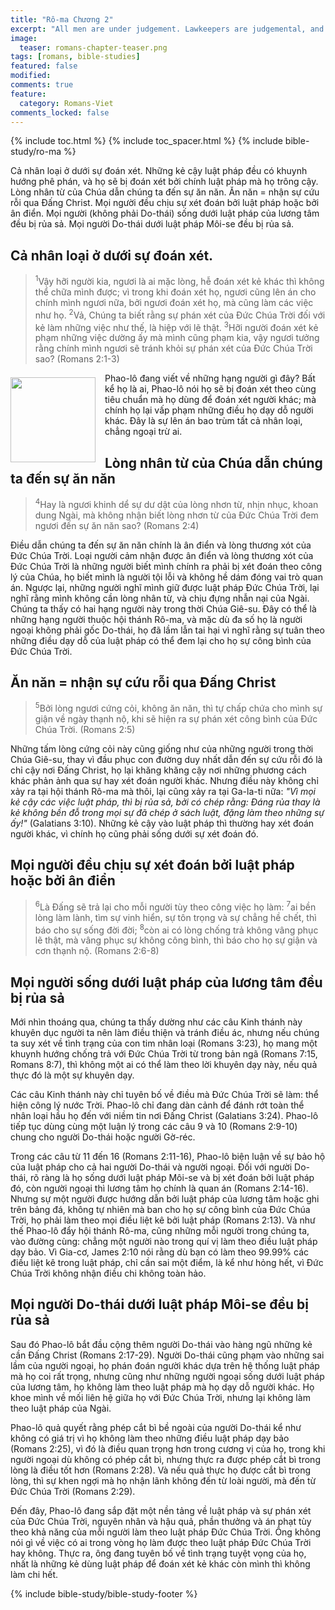 ```yaml
---
title: "Rô-ma Chương 2"
excerpt: "All men are under judgement. Lawkeepers are judgemental, and they will be judged by the very law they uphold. God's kindness that leads you to repentance. Unrepentance = not submitting to salvation through Christ. All will be judged according to the law or to grace. All Gentiles who live under the moral law in their hearts are condemned. All Jews under Mosaic Law are condemned."
image: 
  teaser: romans-chapter-teaser.png
tags: [romans, bible-studies]
featured: false
modified:
comments: true
feature:
  category: Romans-Viet
comments_locked: false
---
```


{% include toc.html %}
{% include toc_spacer.html %}
{% include bible-study/ro-ma %}

Cả nhân loại ở dưới sự đoán xét. Những kẻ cậy luật pháp đều có khuynh hướng phê phán, và họ sẽ bị đoán xét bởi chính luật pháp mà họ trông cậy. Lòng nhân từ của Chúa dẫn chúng ta đến sự ăn năn. Ăn năn = nhận sự cứu rỗi qua Đấng Christ. Mọi người đều chịu sự xét đoán bởi luật pháp hoặc bởi ân điển. Mọi người (không phải Do-thái) sống dưới luật pháp của lương tâm đều bị rủa sả. Mọi người Do-thái dưới luật pháp Môi-se đều bị rủa sả.

## Cả nhân loại ở dưới sự đoán xét.

> <sup>1</sup>Vậy hỡi người kia, ngươi là ai mặc lòng, hễ đoán xét kẻ khác thì không thể chữa mình được; vì trong khi đoán xét họ, ngươi cũng lên án cho chính mình ngươi nữa, bởi ngươi đoán xét họ, mà cũng làm các việc như họ. <sup>2</sup>Vả, Chúng ta biết rằng sự phán xét của Đức Chúa Trời đối với kẻ làm những việc như thế, là hiệp với lẽ thật. <sup>3</sup>Hỡi người đoán xét kẻ phạm những việc dường ấy mà mình cũng phạm kia, vậy ngươi tưởng rằng chính mình ngươi sẽ tránh khỏi sự phán xét của Đức Chúa Trời sao? (Romans 2:1-3)

<div>
<p>
<img alt src="{{ site.url }}/assets/images/no-condemnation.jpg" style="border: 0px none; margin: 7px 15px 0px 0px; max-width: 100%; height: 136px; padding: 0px; float: left;">
Phao-lô đang viết về những hạng người gì đây? Bất kể họ là ai, Phao-lô nói họ sẽ bị đoán xét theo cùng tiêu chuẩn mà họ dùng để đoán xét người khác; mà chính họ lại vấp phạm những điều họ dạy dỗ người khác. Đây là sự lên án bao trùm tất cả nhân loại, chẳng ngoại trừ ai.
</p>
</div>

## Lòng nhân từ của Chúa dẫn chúng ta đến sự ăn năn

> <sup>4</sup>Hay là ngươi khinh dể sự dư dật của lòng nhơn từ, nhịn nhục, khoan dung Ngài, mà không nhận biết lòng nhơn từ của Đức Chúa Trời đem ngươi đến sự ăn năn sao? (Romans 2:4)

Điều dẫn chúng ta đến sự ăn năn chính là ân điển và lòng thương xót của Đức Chúa Trời. Loại người cảm nhận được ân điển và lòng thương xót của Đức Chúa Trời là những người biết mình chính ra phải bị xét đoán theo công lý của Chúa, họ biết mình là người tội lỗi và không hề dám đóng vai trò quan án. Ngược lại, những người nghĩ mình giữ được luật pháp Đức Chúa Trời, lại nghĩ rằng mình không cần lòng nhân từ, và chịu đựng nhẫn nại của Ngài. Chúng ta thấy có hai hạng người này trong thời Chúa Giê-su. Đây có thể là những hạng người thuộc hội thánh Rô-ma, và mặc dù đa số họ là người ngoại không phải gốc Do-thái, họ đã lầm lẫn tai hại vì nghĩ rằng sự tuân theo những điều dạy dỗ của luật pháp có thể đem lại cho họ sự công bình của Đức Chúa Trời.

## Ăn năn = nhận sự cứu rỗi qua Đấng Christ

> <sup>5</sup>Bởi lòng ngươi cứng cỏi, không ăn năn, thì tự chấp chứa cho mình sự giận về ngày thạnh nộ, khi sẽ hiện ra sự phán xét công bình của Đức Chúa Trời. (Romans 2:5)

Những tấm lòng cứng cỏi này cũng giống như của những người trong thời Chúa Giê-su, thay vì đầu phục con đường duy nhất dẫn đến sự cứu rỗi đó là chỉ cậy nơi Đấng Christ, họ lại khăng khăng cậy nơi những phương cách khác phản ảnh qua sự hay xét đoán người khác. Nhưng điều này không chỉ xảy ra tại hội thánh Rô-ma mà thôi, lại cũng xảy ra tại Ga-la-ti nữa: <span style="font-style: italic;">"Vì mọi kẻ cậy các việc luật pháp, thì bị rủa sả, bởi có chép rằng: Đáng rủa thay là kẻ không bền đỗ trong mọi sự đã chép ở sách luật, đặng làm theo những sự ấy!"</span> (Galatians 3:10). Những kẻ cậy vào luật pháp thì thường hay xét đoán người khác, vì chính họ cũng phải sống dưới sự xét đoán đó.

## Mọi người đều chịu sự xét đoán bởi luật pháp hoặc bởi ân điển

> <sup>6</sup>Là Đấng sẽ trả lại cho mỗi người tùy theo công việc họ làm: <sup>7</sup>ai bền lòng làm lành, tìm sự vinh hiển, sự tôn trọng và sự chẳng hề chết, thì báo cho sự sống đời đời; <sup>8</sup>còn ai có lòng chống trả không vâng phục lẽ thật, mà vâng phục sự không công bình, thì báo cho họ sự giận và cơn thạnh nộ. (Romans 2:6-8)

## Mọi người sống dưới luật pháp của lương tâm đều bị rủa sả

Mới nhìn thoáng qua, chúng ta thấy dường như các câu Kinh thánh này khuyên dục người ta nên làm điều thiện và tránh điều ác, nhưng nếu chúng ta suy xét về tình trạng của con tim nhân loại (Romans 3:23), họ mang một khuynh hướng chống trả với Đức Chúa Trời từ trong bản ngã (Romans 7:15, Romans 8:7), thì không một ai có thể làm theo lời khuyên dạy này, nếu quả thực đó là một sự khuyên dạy.

Các câu Kinh thánh này chỉ tuyên bố về điều mà Đức Chúa Trời sẽ làm: thể hiện công lý nước Trời. Phao-lô chỉ đang dàn cảnh để đánh rớt toàn thể nhân loại hầu họ đến với niềm tin nơi Đấng Christ (Galatians 3:24). Phao-lô tiếp tục dùng cùng một luận lý trong các câu 9 và 10 (Romans 2:9-10) chung cho người Do-thái hoặc người Gờ-réc.

Trong các câu từ 11 đến 16 (Romans 2:11-16), Phao-lô biện luận về sự bảo hộ của luật pháp cho cả hai người Do-thái và người ngoại. Đối với người Do-thái, rõ ràng là họ sống dưới luật pháp Môi-se và bị xét đoán bởi luật pháp đó, còn người ngoại thì lương tâm họ chính là quan án (Romans 2:14-16). Nhưng sự một người được hướng dẫn bởi luật pháp của lương tâm hoặc ghi trên bảng đá, không tự nhiên mà ban cho họ sự công bình của Đức Chúa Trời, họ phải làm theo mọi điều liệt kê bởi luật pháp (Romans 2:13). Và như thế Phao-lô đẩy hội thánh Rô-ma, cũng những mỗi người trong chúng ta, vào đường cùng: chẳng một người nào trong quí vị làm theo điều luật pháp dạy bảo. Vì Gia-cơ, James 2:10 nói rằng dù bạn có làm theo 99.99% các điều liệt kê trong luật pháp, chỉ cần sai một điểm, là kể như hỏng hết, vì Đức Chúa Trời không nhận điều chi không toàn hảo.

## Mọi người Do-thái dưới luật pháp Môi-se đều bị rủa sả

Sau đó Phao-lô bắt đầu cộng thêm người Do-thái vào hàng ngũ những kẻ cần Đấng Christ (Romans 2:17-29). Người Do-thái cũng phạm vào những sai lầm của người ngoại, họ phán đoán người khác dựa trên hệ thống luật pháp mà họ coi rất trọng, nhưng cũng như những người ngoại sống dưới luật pháp của lương tâm, họ không làm theo luật pháp mà họ dạy dỗ người khác. Họ khoe mình về mối liên hệ giữa họ với Đức Chúa Trời, nhưng lại không làm theo luật pháp của Ngài.

Phao-lô quả quyết rằng phép cắt bì bề ngoài của người Do-thái kể như không có giá trị vì họ không làm theo những điều luật pháp dạy bảo (Romans 2:25), vì đó là điều quan trọng hơn trong cương vị của họ, trong khi người ngoại dù không có phép cắt bì, nhưng thực ra được phép cắt bì trong lòng là điều tốt hơn (Romans 2:28). Và nếu quả thực họ được cắt bì trong lòng, thì sự khen ngợi mà họ nhận lãnh không đến từ loài người, mà đến từ Đức Chúa Trời (Romans 2:29).

Đến đây, Phao-lô đang sắp đặt một nền tảng về luật pháp và sự phán xét của Đức Chúa Trời, nguyên nhân và hậu quả, phần thưởng và án phạt tùy theo khả năng của mỗi người làm theo luật pháp Đức Chúa Trời. Ông không nói gì về việc có ai trong vòng họ làm được theo luật pháp Đức Chúa Trời hay không. Thực ra, ông đang tuyên bố về tình trạng tuyệt vọng của họ, nhất là những kẻ dùng luật pháp để đoán xét kẻ khác còn mình thì không làm chi hết.


{% include bible-study/bible-study-footer %}


